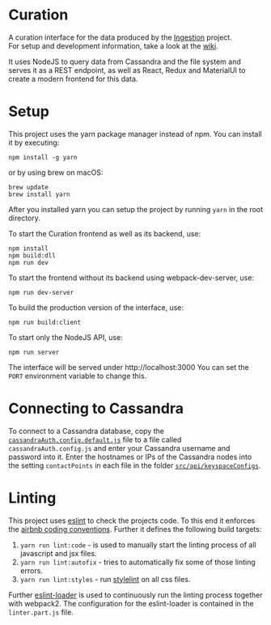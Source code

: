 # Curation
A curation interface for the data produced by the [Ingestion](https://github.com/bpn1/ingestion) project.  
For setup and development information, take a look at the [wiki](../../wiki).

It uses NodeJS to query data from Cassandra and the file system and serves it as a REST endpoint,
as well as React, Redux and MaterialUI to create a modern frontend for this data.

# Setup
This project uses the yarn package manager instead of npm. You can install it by executing:

    npm install -g yarn
    
or by using brew on macOS:

    brew update
    brew install yarn
    
After you installed yarn you can setup the project by running `yarn` in the root directory.

To start the Curation frontend as well as its backend, use:

    npm install
    npm build:dll
    npm run dev

To start the frontend without its backend using webpack-dev-server, use:

    npm run dev-server
    
To build the production version of the interface, use:

    npm run build:client
    
To start only the NodeJS API, use:

    npm run server
    
The interface will be served under http://localhost:3000
You can set the `PORT` environment variable to change this.

# Connecting to Cassandra
To connect to a Cassandra database, copy the [`cassandraAuth.config.default.js`](cassandraAuth.config.default.js) file to a file called `cassandraAuth.config.js` and enter your Cassandra
username and password into it.
Enter the hostnames or IPs of the Cassandra nodes into the setting
`contactPoints` in each file in the folder [`src/api/keyspaceConfigs`](src/api/keyspaceConfigs).

# Linting

This project uses [eslint](http://eslint.org/) to check the projects code. To this end it enforces the [airbnb coding
conventions](https://github.com/airbnb/javascript). Further it defines the following build targets:

1. `yarn run lint:code` - is used to manually start the linting process of all javascript and jsx files.
2. `yarn run lint:autofix` - tries to automatically fix some of those linting errors.
3. `yarn run lint:styles` - run [stylelint](https://stylelint.io/) on all css files.

Further [eslint-loader](https://github.com/MoOx/eslint-loader) is used to continuously run the linting process together with webpack2. The configuration for the eslint-loader is contained in the `linter.part.js` file.
